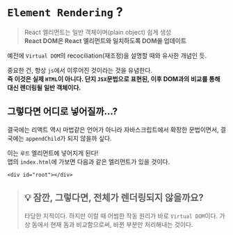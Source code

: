# `Element Rendering` ?

> React 엘리먼트는 일반 객체이며(plain object) 쉽게 생성  
>  **React DOM은 React 엘리먼트와 일치하도록 DOM을 업데이트**

예전에 `Virtual DOM`의 recociliation(재조정)을 설명할 때와 유사한 개념인 듯.

중요한 건, 항상 `js`에서 이루어진 것이라는 것을 유념한다.  
 **즉 이것은 실제 `HTML`이 아니다. 단지 `JSX`문법으로 표현된, 이후 DOM과의 비교를 통해 대신 렌더링될 일반 객체이다.**

## **그렇다면 어디로 넣어질까...?**

결국에는 리액트 역시 마법같은 언어가 아니라 자바스크립트에서 확장한 문법이면서, 결국에는 `appendChild`가 되지 않을까 싶다.

이는 `루트` 엘리먼트에 넣어지게 된다!  
앱의 `index.html`에 가보면 다음과 같은 엘리먼트가 있을 것이다.

```
<div id="root"></div>
```

> ## **💡 잠깐, 그렇다면, 전체가 렌더링되지 않을까요?**
>
> 타당한 지적이다. 하지만 이럴 때 어썸한 작동 원리가 바로 `Virtual DOM`이다. 가상 돔에서 현재 돔과 비교함으로써, 바뀐 부분만 처리해내는 것이다.

